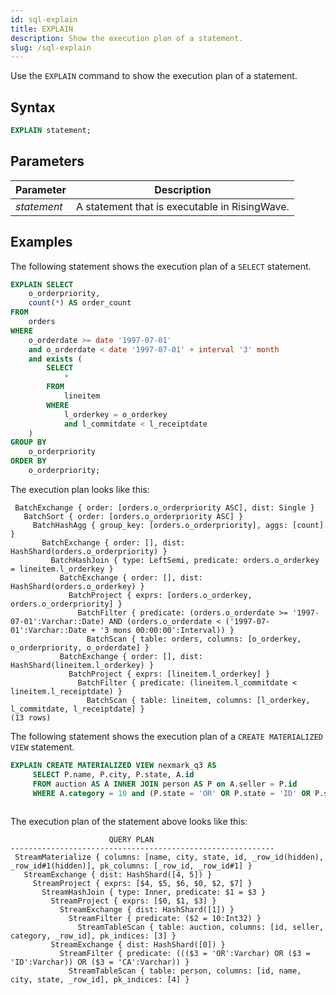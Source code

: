 ```yaml
---
id: sql-explain
title: EXPLAIN
description: Show the execution plan of a statement.
slug: /sql-explain
---
```


Use the `EXPLAIN` command to show the execution plan of a statement. 

## Syntax

```sql
EXPLAIN statement;
```

## Parameters

|Parameter      | Description|
|---------------|------------|
|*statement*        | A statement that is executable in RisingWave.          |


## Examples

The following statement shows the execution plan of a `SELECT` statement.

```sql
EXPLAIN SELECT
    o_orderpriority,
    count(*) AS order_count
FROM
    orders
WHERE
    o_orderdate >= date '1997-07-01'
    and o_orderdate < date '1997-07-01' + interval '3' month
    and exists (
        SELECT
            *
        FROM
            lineitem
        WHERE
            l_orderkey = o_orderkey
            and l_commitdate < l_receiptdate
    )
GROUP BY
    o_orderpriority
ORDER BY
    o_orderpriority;
```

The execution plan looks like this:

```
 BatchExchange { order: [orders.o_orderpriority ASC], dist: Single }
   BatchSort { order: [orders.o_orderpriority ASC] }
     BatchHashAgg { group_key: [orders.o_orderpriority], aggs: [count] }
       BatchExchange { order: [], dist: HashShard(orders.o_orderpriority) }
         BatchHashJoin { type: LeftSemi, predicate: orders.o_orderkey = lineitem.l_orderkey }
           BatchExchange { order: [], dist: HashShard(orders.o_orderkey) }
             BatchProject { exprs: [orders.o_orderkey, orders.o_orderpriority] }
               BatchFilter { predicate: (orders.o_orderdate >= '1997-07-01':Varchar::Date) AND (orders.o_orderdate < ('1997-07-01':Varchar::Date + '3 mons 00:00:00':Interval)) }
                 BatchScan { table: orders, columns: [o_orderkey, o_orderpriority, o_orderdate] }
           BatchExchange { order: [], dist: HashShard(lineitem.l_orderkey) }
             BatchProject { exprs: [lineitem.l_orderkey] }
               BatchFilter { predicate: (lineitem.l_commitdate < lineitem.l_receiptdate) }
                 BatchScan { table: lineitem, columns: [l_orderkey, l_commitdate, l_receiptdate] }
(13 rows)
```

<!-- Previous example. Before this change: https://github.com/singularity-data/risingwave/pull/4253 

```sql
EXPLAIN SELECT P.name, P.city, P.state, A.id
   FROM auction AS A INNER JOIN person AS P on A.seller = P.id
   WHERE A.category = 10 and (P.state = 'OR' OR P.state = 'ID' OR P.state = 'CA');
```

The execution plan looks like this:

```
                        QUERY PLAN
-----------------------------------------------------------
 BatchExchange { order: [], dist: Single }
   BatchProject { exprs: [$3, $4, $5, $0] }
     BatchHashJoin { type: Inner, predicate: $1 = $2 }
       BatchProject { exprs: [$0, $1] }
         BatchExchange { order: [], dist: HashShard([1]) }
           BatchFilter { predicate: ($2 = 10:Int32) }
             BatchScan { table: auction, columns: [id, seller, category] }
       BatchExchange { order: [], dist: HashShard([0]) }
         BatchFilter { predicate: ((($3 = 'OR':Varchar) OR ($3 = 'ID':Varchar)) OR ($3 = 'CA':Varchar)) }
           BatchScan { table: person, columns: [id, name, city, state] }
```
-->

The following statement shows the execution plan of a `CREATE MATERIALIZED VIEW` statement.

```sql
EXPLAIN CREATE MATERIALIZED VIEW nexmark_q3 AS
     SELECT P.name, P.city, P.state, A.id
     FROM auction AS A INNER JOIN person AS P on A.seller = P.id
     WHERE A.category = 10 and (P.state = 'OR' OR P.state = 'ID' OR P.state = 'CA');
                                                          
```

The execution plan of the statement above looks like this:

```
                      QUERY PLAN
-----------------------------------------------------------
 StreamMaterialize { columns: [name, city, state, id, _row_id(hidden), _row_id#1(hidden)], pk_columns: [_row_id, _row_id#1] }
   StreamExchange { dist: HashShard([4, 5]) }
     StreamProject { exprs: [$4, $5, $6, $0, $2, $7] }
       StreamHashJoin { type: Inner, predicate: $1 = $3 }
         StreamProject { exprs: [$0, $1, $3] }
           StreamExchange { dist: HashShard([1]) }
             StreamFilter { predicate: ($2 = 10:Int32) }
               StreamTableScan { table: auction, columns: [id, seller, category, _row_id], pk_indices: [3] }
         StreamExchange { dist: HashShard([0]) }
           StreamFilter { predicate: ((($3 = 'OR':Varchar) OR ($3 = 'ID':Varchar)) OR ($3 = 'CA':Varchar)) }
             StreamTableScan { table: person, columns: [id, name, city, state, _row_id], pk_indices: [4] }
```
